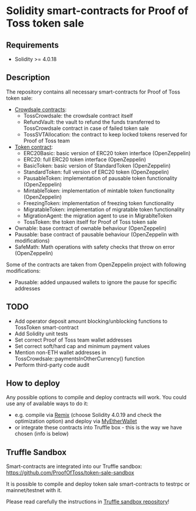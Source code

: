 # Solidity smart-contracts for Proof of Toss token sale

## Requirements

* Solidity >= 4.0.18

## Description

The repository contains all necessary smart-contracts for Proof of Toss token sale:

* [Crowdsale contracts](TokenSale/Crowdsale):
    * TossCrowdsale: the crowdsale contract itself
    * RefundVault: the vault to refund the funds transferred to TossCrowdsale contract in case of failed token sale
    * TossSVTAllocation: the contract to keep locked tokens reserved for Proof of Toss team
* [Token contract](TokenSale/Token):
    * ERC20Basic: basic version of ERC20 token interface (OpenZeppelin)
    * ERC20: full ERC20 token interface (OpenZeppelin)
    * BasicToken: basic version of StandardToken (OpenZeppelin)
    * StandardToken: full version of ERC20 token (OpenZeppelin)
    * PausableToken: implementation of pausable token functionality (OpenZeppelin)
    * MintableToken: implementation of mintable token functionality (OpenZeppelin)
    * FreezingToken: implementation of freezing token functionality
    * MigratableToken: implementation of migratable token functionality
    * MigrationAgent: the migration agent to use in MigrablteToken
    * TossToken: the token itself for Proof of Toss token sale
* Ownable: base contract of ownable behaviour (OpenZeppelin)
* Pausable: base contract of pausable behaviour (OpenZeppelin with modifications)
* SafeMath: Math operations with safety checks that throw on error (OpenZeppelin)

Some of the contracts are taken from OpenZeppelin project with following modifications:

* Pausable: added unpaused wallets to ignore the pause for specific addresses 

## TODO

* Add operator deposit amount blocking/unblocking functions to TossToken smart-contract
* Add Solidity unit tests
* Set correct Proof of Toss team wallet addresses
* Set correct soft/hard cap and minimum payment values
* Mention non-ETH wallet addresses in TossCrowdsale::paymentsInOtherCurrency() function
* Perform third-party code audit

## How to deploy

Any possible options to compile and deploy contracts will work. You could use any of available ways to do it:

* e.g. compile via [Remix](https://remix.ethereum.org) (choose Solidity 4.0.19 and check the optimization option) and deploy via [MyEtherWallet](https://myetherwallet.com/)
* or integrate these contracts into Truffle box - this is the way we have chosen (info is below)

## Truffle Sandbox

Smart-contracts are integrated into our Truffle sandbox: https://github.com/ProofOfToss/token-sale-sandbox

It is possible to compile and deploy token sale smart-contracts to testrpc or mainnet/testnet with it.

Please read carefully the instructions in [Truffle sandbox repository](https://github.com/ProofOfToss/token-sale-sandbox)!
